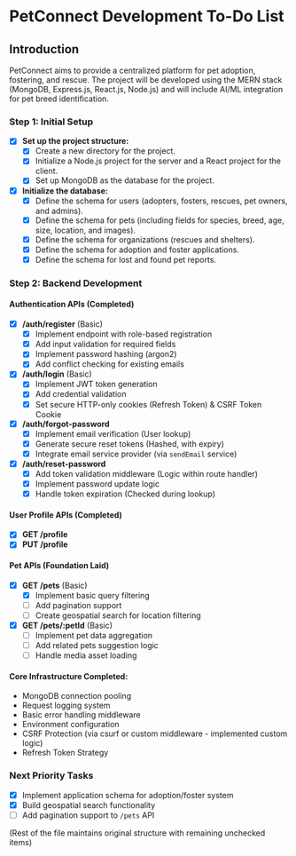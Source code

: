 # PetConnect Development To-Do List

## Introduction

PetConnect aims to provide a centralized platform for pet adoption, fostering, and rescue. The project will be developed using the MERN stack (MongoDB, Express.js, React.js, Node.js) and will include AI/ML integration for pet breed identification.

### Step 1: Initial Setup

- [x] **Set up the project structure:**
    - [x] Create a new directory for the project.
    - [x] Initialize a Node.js project for the server and a React project for the client.
    - [x] Set up MongoDB as the database for the project.

- [x] **Initialize the database:**
    - [x] Define the schema for users (adopters, fosters, rescues, pet owners, and admins).
    - [x] Define the schema for pets (including fields for species, breed, age, size, location, and images).
    - [x] Define the schema for organizations (rescues and shelters).
    - [x] Define the schema for adoption and foster applications.
    - [x] Define the schema for lost and found pet reports.

### Step 2: Backend Development

#### Authentication APIs (Completed)
- [x] **/auth/register** (Basic)
  - [x] Implement endpoint with role-based registration
  - [x] Add input validation for required fields
  - [x] Implement password hashing (argon2)
  - [x] Add conflict checking for existing emails

- [x] **/auth/login** (Basic)
  - [x] Implement JWT token generation
  - [x] Add credential validation
  - [x] Set secure HTTP-only cookies (Refresh Token) & CSRF Token Cookie

- [x] **/auth/forgot-password**
  - [x] Implement email verification (User lookup)
  - [x] Generate secure reset tokens (Hashed, with expiry)
  - [x] Integrate email service provider (via `sendEmail` service)

- [x] **/auth/reset-password**
  - [x] Add token validation middleware (Logic within route handler)
  - [x] Implement password update logic
  - [x] Handle token expiration (Checked during lookup)

#### User Profile APIs (Completed)
- [x] **GET /profile**
- [x] **PUT /profile**

#### Pet APIs (Foundation Laid)
- [x] **GET /pets** (Basic)
  - [x] Implement basic query filtering
  - [ ] Add pagination support
  - [ ] Create geospatial search for location filtering

- [x] **GET /pets/:petId** (Basic)
  - [ ] Implement pet data aggregation
  - [ ] Add related pets suggestion logic
  - [ ] Handle media asset loading

#### Core Infrastructure Completed:
- MongoDB connection pooling
- Request logging system
- Basic error handling middleware
- Environment configuration
- CSRF Protection (via csurf or custom middleware - implemented custom logic)
- Refresh Token Strategy

### Next Priority Tasks
- [x] Implement application schema for adoption/foster system
- [x] Build geospatial search functionality
- [ ] Add pagination support to `/pets` API

(Rest of the file maintains original structure with remaining unchecked items)